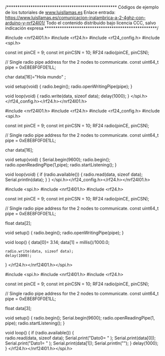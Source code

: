 /***************************************************
Códigos de ejemplo de los tutoriales de www.luisllamas.es
Enlace entrada: https://www.luisllamas.es/comunicacion-inalambrica-a-2-4ghz-con-arduino-y-nrf24l01/
Todo el contenido distribuido bajo licencia CCC, salvo indicación expresa
****************************************************/

#include <nrf24l01.h>
#include <rf24.h>
#include <rf24_config.h>
#include <spi.h>

const int pinCE = 9;
const int pinCSN = 10;
RF24 radio(pinCE, pinCSN);

// Single radio pipe address for the 2 nodes to communicate.
const uint64_t pipe = 0xE8E8F0F0E1LL;
 
char data[16]="Hola mundo" ;

void setup(void)
{
	radio.begin();
	radio.openWritingPipe(pipe);
}
 
void loop(void)
{
	radio.write(data, sizeof data);
	delay(1000);
}
</spi.h></rf24_config.h></rf24.h></nrf24l01.h>

#include <nrf24l01.h>
#include <rf24.h>
#include <rf24_config.h>
#include <spi.h>

const int pinCE = 9;
const int pinCSN = 10;
RF24 radio(pinCE, pinCSN);

// Single radio pipe address for the 2 nodes to communicate.
const uint64_t pipe = 0xE8E8F0F0E1LL;

char data[16];

void setup(void)
{
	Serial.begin(9600);
	radio.begin();
	radio.openReadingPipe(1,pipe);
	radio.startListening();
}
 
void loop(void)
{
	if (radio.available())
	{
		radio.read(data, sizeof data); 
		Serial.println(data);
	}
}
</spi.h></rf24_config.h></rf24.h></nrf24l01.h>

#include <spi.h>
#include <nrf24l01.h>
#include <rf24.h>
 
const int pinCE = 9;
const int pinCSN = 10;
RF24 radio(pinCE, pinCSN);

// Single radio pipe address for the 2 nodes to communicate.
const uint64_t pipe = 0xE8E8F0F0E1LL;

float data[2];

void setup()
{
	radio.begin();
	radio.openWritingPipe(pipe);
}
 
void loop()
{ 
	data[0]= 3.14;
	data[1] = millis()/1000.0;
	
	radio.write(data, sizeof data);
	delay(1000);
}
</rf24.h></nrf24l01.h></spi.h>

#include <spi.h>
#include <nrf24l01.h>
#include <rf24.h>
 
const int pinCE = 9;
const int pinCSN = 10;
RF24 radio(pinCE, pinCSN);
 
// Single radio pipe address for the 2 nodes to communicate.
const uint64_t pipe = 0xE8E8F0F0E1LL;

float data[3];

void setup()
{
	radio.begin();
	Serial.begin(9600); 
	radio.openReadingPipe(1, pipe);
	radio.startListening();
}
 
void loop()
{
	if (radio.available())
	{    
		radio.read(data, sizeof data);
		Serial.print("Dato0= " );
		Serial.print(data[0]);
		Serial.print("Dato1= " );
		Serial.print(data[1]);
		Serial.println("");
	}
	delay(1000);
}
</rf24.h></nrf24l01.h></spi.h>